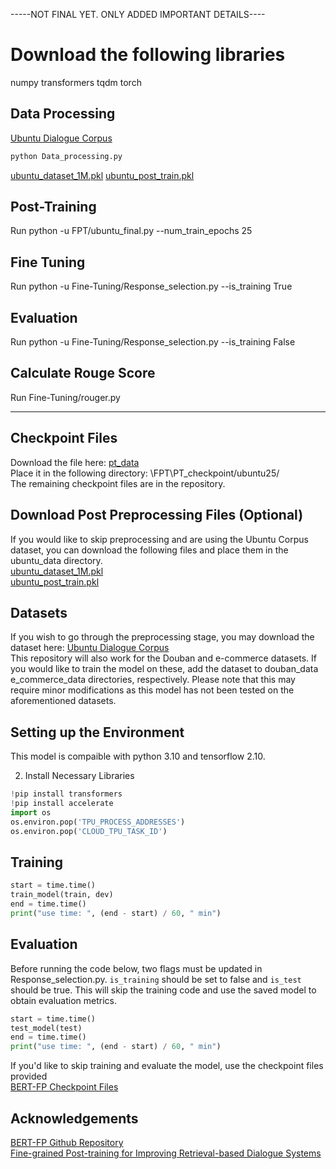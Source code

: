 
-----NOT FINAL YET. ONLY ADDED IMPORTANT DETAILS----
# Download the following libraries
numpy
transformers
tqdm
torch

## Data Processing

[Ubuntu Dialogue Corpus](https://drive.google.com/drive/folders/1cm1v3njWPxG5-XhEUpGH25TMncaPR7OM?usp=sharing)
```python
python Data_processing.py
```
[ubuntu_dataset_1M.pkl](https://drive.google.com/file/d/1wXU8-WdsWKqHY_wvJtdSCuju1RtBUB7y/view?usp=sharing)
[ubuntu_post_train.pkl](https://drive.google.com/file/d/1bhDVLQKQY_fViqFE7D8qiFDSN8vYU4GO/view?usp=sharing)



## Post-Training
Run python -u FPT/ubuntu_final.py --num_train_epochs 25

## Fine Tuning
Run python -u Fine-Tuning/Response_selection.py --is_training True

## Evaluation
Run python -u Fine-Tuning/Response_selection.py --is_training False

## Calculate Rouge Score
Run Fine-Tuning/rouger.py

_______________



## Checkpoint Files
Download the file here: [pt_data](https://drive.google.com/file/d/18eSZ9Kztj8F0wQ8BrZnPj4Eu7tQk95vR/view?usp=sharing) \
Place it in the following directory: \FPT\PT_checkpoint/ubuntu25/ \
The remaining checkpoint files are in the repository.

## Download Post Preprocessing Files (Optional) 
If you would like to skip preprocessing and are using the Ubuntu Corpus dataset, you can download the following files and place them in the ubuntu_data directory. \
[ubuntu_dataset_1M.pkl](https://drive.google.com/file/d/1KHx4EHZRcjLXcF18Pmsf3i5OsN7-jHNC/view?usp=sharing) \
[ubuntu_post_train.pkl](https://drive.google.com/file/d/1R5qE6XSkVIOUykXjaheyo5r3bOkF8LkQ/view?usp=sharing)

## Datasets 
If you wish to go through the preprocessing stage, you may download the dataset here: [Ubuntu Dialogue Corpus](https://drive.google.com/drive/folders/1cm1v3njWPxG5-XhEUpGH25TMncaPR7OM?usp=sharing) \
This repository will also work for the Douban and e-commerce datasets. If you would like to train the model on these, add the dataset to douban_data e_commerce_data directories, respectively. Please note that this may require minor modifications as this model has not been tested on the aforementioned datasets.

## Setting up the Environment
This model is compaible with python 3.10 and tensorflow 2.10.


2. Install Necessary Libraries
```python
!pip install transformers
!pip install accelerate
import os
os.environ.pop('TPU_PROCESS_ADDRESSES')
os.environ.pop('CLOUD_TPU_TASK_ID')
```

## Training
```python
start = time.time()
train_model(train, dev)
end = time.time()
print("use time: ", (end - start) / 60, " min")
```
## Evaluation
Before running the code below, two flags must be updated in Response_selection.py. `is_training` should be set to false and `is_test` should be true. This will skip the training code and use the saved model to obtain evaluation metrics.
```python
start = time.time()
test_model(test)
end = time.time()
print("use time: ", (end - start) / 60, " min")
```

If you'd like to skip training and evaluate the model, use the checkpoint files provided \
[BERT-FP Checkpoint Files](https://drive.google.com/file/d/1-3BgHYeXcMDxE06BGEYX6zdr5SGRaqez/view?usp=drive_link)

## Acknowledgements
[BERT-FP Github Repository](https://github.com/hanjanghoon/BERT_FP) \
[Fine-grained Post-training for Improving Retrieval-based Dialogue Systems](https://aclanthology.org/2021.naacl-main.122/)
